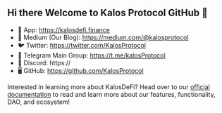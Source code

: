 ## Hi there Welcome to Kalos Protocol GitHub 👋


- 🌈 App: https://kalosdefi.finance
- 📰 Medium (Our Blog): https://medium.com/@kalosprotocol
- 🐦 Twitter: https://twitter.com/KalosProtocol
- 💬 Telegram Main Group: https://t.me/kalosProtocol
- 👾 Discord: https://
- 🖥 GitHub: https://github.com/KalosProtocol

Interested in learning more about KalosDeFi? Head over to our [official documentation](https://kaizen-defi.gitbook.io/kazien-protocol-documentations/) to read and learn more about our features, functionality, DAO, and ecosystem!

<!--

**Here are some ideas to get you started:**

🙋‍♀️ A short introduction - what is your organization all about?
🌈 Contribution guidelines - how can the community get involved?
👩‍💻 Useful resources - where can the community find your docs? Is there anything else the community should know?
🍿 Fun facts - what does your team eat for breakfast?
🧙 Remember, you can do mighty things with the power of [Markdown](https://docs.github.com/github/writing-on-github/getting-started-with-writing-and-formatting-on-github/basic-writing-and-formatting-syntax)
-->
